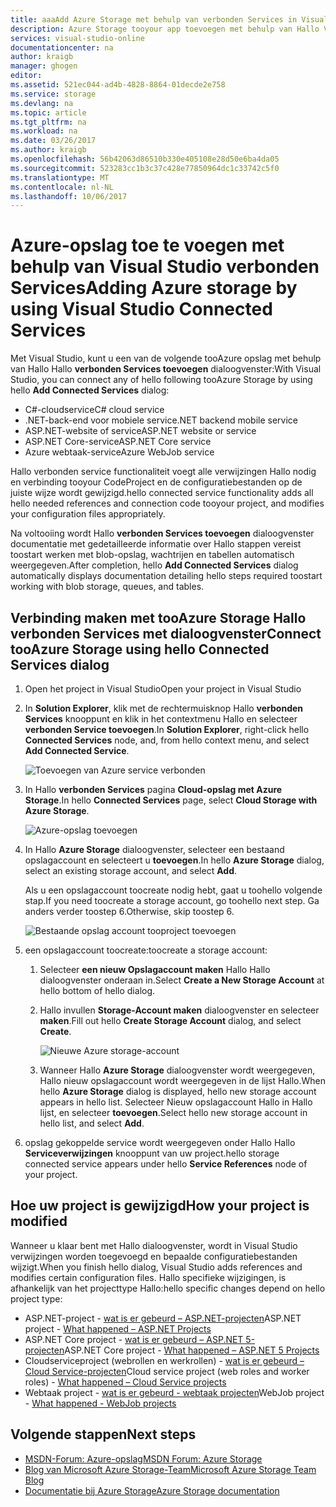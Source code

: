 ```yaml
---
title: aaaAdd Azure Storage met behulp van verbonden Services in Visual Studio | Microsoft Docs
description: Azure Storage tooyour app toevoegen met behulp van Hallo Visual Studio verbonden dialoogvenster Services toevoegen
services: visual-studio-online
documentationcenter: na
author: kraigb
manager: ghogen
editor: 
ms.assetid: 521ec044-ad4b-4828-8864-01decde2e758
ms.service: storage
ms.devlang: na
ms.topic: article
ms.tgt_pltfrm: na
ms.workload: na
ms.date: 03/26/2017
ms.author: kraigb
ms.openlocfilehash: 56b42063d86510b330e405108e28d50e6ba4da05
ms.sourcegitcommit: 523283cc1b3c37c428e77850964dc1c33742c5f0
ms.translationtype: MT
ms.contentlocale: nl-NL
ms.lasthandoff: 10/06/2017
---
```

# <a name="adding-azure-storage-by-using-visual-studio-connected-services"></a><span data-ttu-id="d1142-103">Azure-opslag toe te voegen met behulp van Visual Studio verbonden Services</span><span class="sxs-lookup"><span data-stu-id="d1142-103">Adding Azure storage by using Visual Studio Connected Services</span></span>
<span data-ttu-id="d1142-104">Met Visual Studio, kunt u een van de volgende tooAzure opslag met behulp van Hallo Hallo **verbonden Services toevoegen** dialoogvenster:</span><span class="sxs-lookup"><span data-stu-id="d1142-104">With Visual Studio, you can connect any of hello following tooAzure Storage by using hello **Add Connected Services** dialog:</span></span>

- <span data-ttu-id="d1142-105">C#-cloudservice</span><span class="sxs-lookup"><span data-stu-id="d1142-105">C# cloud service</span></span>
- <span data-ttu-id="d1142-106">.NET-back-end voor mobiele service</span><span class="sxs-lookup"><span data-stu-id="d1142-106">.NET backend mobile service</span></span>
- <span data-ttu-id="d1142-107">ASP.NET-website of service</span><span class="sxs-lookup"><span data-stu-id="d1142-107">ASP.NET website or service</span></span>
- <span data-ttu-id="d1142-108">ASP.NET Core-service</span><span class="sxs-lookup"><span data-stu-id="d1142-108">ASP.NET Core service</span></span>
- <span data-ttu-id="d1142-109">Azure webtaak-service</span><span class="sxs-lookup"><span data-stu-id="d1142-109">Azure WebJob service</span></span> 

<span data-ttu-id="d1142-110">Hallo verbonden service functionaliteit voegt alle verwijzingen Hallo nodig en verbinding tooyour CodeProject en de configuratiebestanden op de juiste wijze wordt gewijzigd.</span><span class="sxs-lookup"><span data-stu-id="d1142-110">hello connected service functionality adds all hello needed references and connection code tooyour project, and modifies your configuration files appropriately.</span></span> 

<span data-ttu-id="d1142-111">Na voltooiing wordt Hallo **verbonden Services toevoegen** dialoogvenster documentatie met gedetailleerde informatie over Hallo stappen vereist toostart werken met blob-opslag, wachtrijen en tabellen automatisch weergegeven.</span><span class="sxs-lookup"><span data-stu-id="d1142-111">After completion, hello **Add Connected Services** dialog automatically displays documentation detailing hello steps required toostart working with blob storage, queues, and tables.</span></span>

## <a name="connect-tooazure-storage-using-hello-connected-services-dialog"></a><span data-ttu-id="d1142-112">Verbinding maken met tooAzure Storage Hallo verbonden Services met dialoogvenster</span><span class="sxs-lookup"><span data-stu-id="d1142-112">Connect tooAzure Storage using hello Connected Services dialog</span></span>
1. <span data-ttu-id="d1142-113">Open het project in Visual Studio</span><span class="sxs-lookup"><span data-stu-id="d1142-113">Open your project in Visual Studio</span></span>

1. <span data-ttu-id="d1142-114">In **Solution Explorer**, klik met de rechtermuisknop Hallo **verbonden Services** knooppunt en klik in het contextmenu Hallo en selecteer **verbonden Service toevoegen**.</span><span class="sxs-lookup"><span data-stu-id="d1142-114">In **Solution Explorer**, right-click hello **Connected Services** node, and, from hello context menu, and select **Add Connected Service**.</span></span>
   
    ![Toevoegen van Azure service verbonden](./media/vs-azure-tools-connected-services-storage/IC796702.png)

1. <span data-ttu-id="d1142-116">In Hallo **verbonden Services** pagina **Cloud-opslag met Azure Storage**.</span><span class="sxs-lookup"><span data-stu-id="d1142-116">In hello **Connected Services** page, select **Cloud Storage with Azure Storage**.</span></span>
   
    ![Azure-opslag toevoegen](./media/vs-azure-tools-connected-services-storage/add-azure-storage.png)

1. <span data-ttu-id="d1142-118">In Hallo **Azure Storage** dialoogvenster, selecteer een bestaand opslagaccount en selecteert u **toevoegen**.</span><span class="sxs-lookup"><span data-stu-id="d1142-118">In hello **Azure Storage** dialog, select an existing storage account, and select **Add**.</span></span>
   
    <span data-ttu-id="d1142-119">Als u een opslagaccount toocreate nodig hebt, gaat u toohello volgende stap.</span><span class="sxs-lookup"><span data-stu-id="d1142-119">If you need toocreate a storage account, go toohello next step.</span></span> <span data-ttu-id="d1142-120">Ga anders verder toostep 6.</span><span class="sxs-lookup"><span data-stu-id="d1142-120">Otherwise, skip toostep 6.</span></span>
    
    ![Bestaande opslag account tooproject toevoegen](./media/vs-azure-tools-connected-services-storage/select-azure-storage-account.png)

1. <span data-ttu-id="d1142-122">een opslagaccount toocreate:</span><span class="sxs-lookup"><span data-stu-id="d1142-122">toocreate a storage account:</span></span> 
   
   1. <span data-ttu-id="d1142-123">Selecteer **een nieuw Opslagaccount maken** Hallo Hallo dialoogvenster onderaan in.</span><span class="sxs-lookup"><span data-stu-id="d1142-123">Select **Create a New Storage Account** at hello bottom of hello dialog.</span></span>

   1. <span data-ttu-id="d1142-124">Hallo invullen **Storage-Account maken** dialoogvenster en selecteer **maken**.</span><span class="sxs-lookup"><span data-stu-id="d1142-124">Fill out hello **Create Storage Account** dialog, and select **Create**.</span></span>
      
       ![Nieuwe Azure storage-account](./media/vs-azure-tools-connected-services-storage/create-storage-account.png)
      
   1. <span data-ttu-id="d1142-126">Wanneer Hallo **Azure Storage** dialoogvenster wordt weergegeven, Hallo nieuw opslagaccount wordt weergegeven in de lijst Hallo.</span><span class="sxs-lookup"><span data-stu-id="d1142-126">When hello **Azure Storage** dialog is displayed, hello new storage account appears in hello list.</span></span> <span data-ttu-id="d1142-127">Selecteer Nieuw opslagaccount Hallo in Hallo lijst, en selecteer **toevoegen**.</span><span class="sxs-lookup"><span data-stu-id="d1142-127">Select hello new storage account in hello list, and select **Add**.</span></span>

1. <span data-ttu-id="d1142-128">opslag gekoppelde service wordt weergegeven onder Hallo Hallo **Serviceverwijzingen** knooppunt van uw project.</span><span class="sxs-lookup"><span data-stu-id="d1142-128">hello storage connected service appears under hello **Service References** node of your project.</span></span>
   
## <a name="how-your-project-is-modified"></a><span data-ttu-id="d1142-129">Hoe uw project is gewijzigd</span><span class="sxs-lookup"><span data-stu-id="d1142-129">How your project is modified</span></span>
<span data-ttu-id="d1142-130">Wanneer u klaar bent met Hallo dialoogvenster, wordt in Visual Studio verwijzingen worden toegevoegd en bepaalde configuratiebestanden wijzigt.</span><span class="sxs-lookup"><span data-stu-id="d1142-130">When you finish hello dialog, Visual Studio adds references and modifies certain configuration files.</span></span> <span data-ttu-id="d1142-131">Hallo specifieke wijzigingen, is afhankelijk van het projecttype Hallo:</span><span class="sxs-lookup"><span data-stu-id="d1142-131">hello specific changes depend on hello project type:</span></span> 

- <span data-ttu-id="d1142-132">ASP.NET-project - [wat is er gebeurd – ASP.NET-projecten](http://go.microsoft.com/fwlink/p/?LinkId=513126)</span><span class="sxs-lookup"><span data-stu-id="d1142-132">ASP.NET project - [What happened – ASP.NET Projects](http://go.microsoft.com/fwlink/p/?LinkId=513126)</span></span>
- <span data-ttu-id="d1142-133">ASP.NET Core project - [wat is er gebeurd – ASP.NET 5-projecten](http://go.microsoft.com/fwlink/p/?LinkId=513124)</span><span class="sxs-lookup"><span data-stu-id="d1142-133">ASP.NET Core project - [What happened – ASP.NET 5 Projects](http://go.microsoft.com/fwlink/p/?LinkId=513124)</span></span> 
- <span data-ttu-id="d1142-134">Cloudserviceproject (webrollen en werkrollen) - [wat is er gebeurd – Cloud Service-projecten](http://go.microsoft.com/fwlink/p/?LinkId=516965)</span><span class="sxs-lookup"><span data-stu-id="d1142-134">Cloud service project (web roles and worker roles) - [What happened – Cloud Service projects](http://go.microsoft.com/fwlink/p/?LinkId=516965)</span></span>
- <span data-ttu-id="d1142-135">Webtaak project - [wat is er gebeurd - webtaak projecten](visual-studio/vs-storage-webjobs-what-happened.md)</span><span class="sxs-lookup"><span data-stu-id="d1142-135">WebJob project - [What happened - WebJob projects](visual-studio/vs-storage-webjobs-what-happened.md)</span></span>

## <a name="next-steps"></a><span data-ttu-id="d1142-136">Volgende stappen</span><span class="sxs-lookup"><span data-stu-id="d1142-136">Next steps</span></span>
- [<span data-ttu-id="d1142-137">MSDN-Forum: Azure-opslag</span><span class="sxs-lookup"><span data-stu-id="d1142-137">MSDN Forum: Azure Storage</span></span>](https://social.msdn.microsoft.com/forums/azure/home?forum=windowsazuredata)
- [<span data-ttu-id="d1142-138">Blog van Microsoft Azure Storage-Team</span><span class="sxs-lookup"><span data-stu-id="d1142-138">Microsoft Azure Storage Team Blog</span></span>](http://blogs.msdn.com/b/windowsazurestorage/)
- [<span data-ttu-id="d1142-139">Documentatie bij Azure Storage</span><span class="sxs-lookup"><span data-stu-id="d1142-139">Azure Storage documentation</span></span>](https://docs.microsoft.com/azure/storage/)
